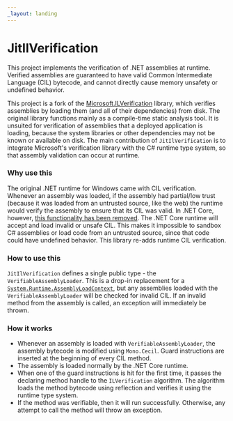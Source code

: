 ```yaml
---
_layout: landing
---
```


# JitIlVerification

This project implements the verification of .NET assemblies at runtime. Verified assemblies are guaranteed to have valid Common Intermediate Language (CIL) bytecode, and cannot directly cause memory unsafety or undefined behavior. 

This project is a fork of the [Microsoft.ILVerification](https://github.com/dotnet/runtime/tree/main/src/coreclr/tools/ILVerify) library, which verifies assemblies by loading them (and all of their dependencies) from disk. The original library functions mainly as a compile-time static analysis tool. It is unsuited for verification of assemblies that a deployed application is loading, because the system libraries or other dependencies may not be known or available on disk. The main contribution of `JitIlVerification` is to integrate Microsoft's verification library with the C# runtime type system, so that assembly validation can occur at runtime.

### Why use this

The original .NET runtime for Windows came with CIL verification. Whenever an assembly was loaded, if the assembly had partial/low trust (because it was loaded from an untrusted source, like the web) the runtime would verify the assembly to ensure that its CIL was valid. In .NET Core, however, [this functionality has been removed](https://github.com/dotnet/runtime/issues/32648). The .NET Core runtime will accept and load invalid or unsafe CIL. This makes it impossible to sandbox C# assemblies or load code from an untrusted source, since that code could have undefined behavior. This library re-adds runtime CIL verification.

### How to use this

`JitIlVerification` defines a single public type - the `VerifiableAssemblyLoader`. This is a drop-in replacement for a [`System.Runtime.AssemblyLoadContext`](https://learn.microsoft.com/en-us/dotnet/api/system.runtime.loader.assemblyloadcontext?view=net-8.0), but any assemblies loaded with the `VerifiableAssemblyLoader` will be checked for invalid CIL. If an invalid method from the assembly is called, an exception will immediately be thrown.

### How it works

- Whenever an assembly is loaded with `VerifiableAssemblyLoader`, the assembly bytecode is modified using `Mono.Cecil`. Guard instructions are inserted at the beginning of every CIL method.
- The assembly is loaded normally by the .NET Core runtime.
- When one of the guard instructions is hit for the first time, it passes the declaring method handle to the `ILVerification` algorithm. The algorithm loads the method bytecode using reflection and verifies it using the runtime type system.
- If the method was verifiable, then it will run successfully. Otherwise, any attempt to call the method will throw an exception.